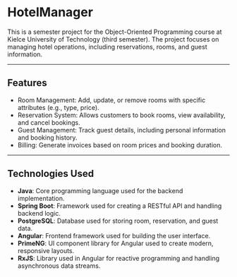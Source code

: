 # HotelManager
This is a semester project for the Object-Oriented Programming course at Kielce University of Technology (third semester). The project focuses on managing hotel operations, including reservations, rooms, and guest information.

---

## Features
- Room Management: Add, update, or remove rooms with specific attributes (e.g., type, price).
- Reservation System: Allows customers to book rooms, view availability, and cancel bookings.
- Guest Management: Track guest details, including personal information and booking history.
- Billing: Generate invoices based on room prices and booking duration.

---

## Technologies Used

- **Java**: Core programming language used for the backend implementation.
- **Spring Boot**: Framework used for creating a RESTful API and handling backend logic.
- **PostgreSQL**: Database used for storing room, reservation, and guest data.
- **Angular**: Frontend framework used for building the user interface.
- **PrimeNG**: UI component library for Angular used to create modern, responsive layouts.
- **RxJS**: Library used in Angular for reactive programming and handling asynchronous data streams.

